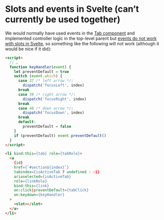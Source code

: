 # Slots and events in Svelte (can’t currently be used together)

We would normally have used events in the [Tab component](https://github.com/aral/heydons-inclusive-tabbed-interface-in-svelte/blob/main/src/lib/TabbedInterface/Tab.svelte) and implemented controller logic in the top-level parent but [events do not work with slots in Svelte](https://github.com/sveltejs/sapper/issues/731), so something like the following will not work (although it would be nice if it did):

```html
<script>
  // …
  function keyHandler(event) {
    let preventDefault = true
    switch (event.which) {
      case 37 /* left arrow */:
        dispatch('focusLeft', index)
      break
      case 39 /* right arrow */:
        dispatch('focusRight', index)
      break
      case 40 /* down arrow */:
        dispatch('focusDown', index)
      break
      default:
        preventDefault = false
    }
    if (preventDefault) event.preventDefault()
  }
</script>

<li bind:this={tab} role={tabRole}>
  <a
    {id}
    href={`#section${index}`}
    tabindex={isActiveTab ? undefined : -1}
    ariaselected={isActiveTab}
    role={linkRole}
    bind:this={link}
    on:click|preventDefault={tabClick}
    on:keydown={keyHandler}
  >
    <slot></slot>
  </a>
</li>
```
